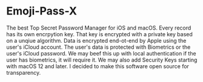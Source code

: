 # Emoji-Pass-X
The best Top Secret Password Manager for iOS and macOS.
Every record has its own encrpytion key.
That key is encrypted with a private key based on a unqiue algorithm.
Data is encrypted end-ot-end by Apple using the user's iCloud account.
The user's data is protected with Biometrics or the user's iCloud password.
We may beef this up with local authentication if the user has biometrics, it will require it.
We may also add Security Keys starting with macOS 12 and later.
I decided to make this software open source for transparency.
